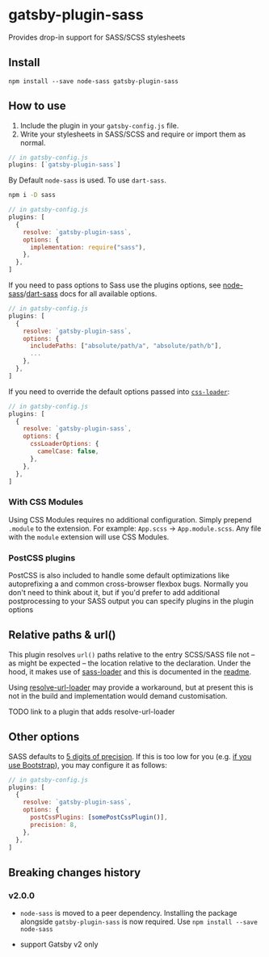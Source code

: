 # gatsby-plugin-sass

Provides drop-in support for SASS/SCSS stylesheets

## Install

`npm install --save node-sass gatsby-plugin-sass`

## How to use

1. Include the plugin in your `gatsby-config.js` file.
2. Write your stylesheets in SASS/SCSS and require or import them as normal.

```javascript
// in gatsby-config.js
plugins: [`gatsby-plugin-sass`]
```

By Default `node-sass` is used. To use `dart-sass`.

```bash
npm i -D sass
```

```javascript
// in gatsby-config.js
plugins: [
  {
    resolve: `gatsby-plugin-sass`,
    options: {
      implementation: require("sass"),
    },
  },
]
```

If you need to pass options to Sass use the plugins options, see [node-sass](https://github.com/sass/node-sass)/[dart-sass](https://github.com/sass/dart-sass) docs
for all available options.

```javascript
// in gatsby-config.js
plugins: [
  {
    resolve: `gatsby-plugin-sass`,
    options: {
      includePaths: ["absolute/path/a", "absolute/path/b"],
      ...
    },
  },
]
```

If you need to override the default options passed into [`css-loader`](https://github.com/webpack-contrib/css-loader):

```javascript
// in gatsby-config.js
plugins: [
  {
    resolve: `gatsby-plugin-sass`,
    options: {
      cssLoaderOptions: {
        camelCase: false,
      },
    },
  },
]
```

### With CSS Modules

Using CSS Modules requires no additional configuration. Simply prepend `.module` to the extension. For example: `App.scss` -> `App.module.scss`.
Any file with the `module` extension will use CSS Modules.

### PostCSS plugins

PostCSS is also included to handle some default optimizations like autoprefixing a
and common cross-browser flexbox bugs. Normally you don't need to think about it, but if
you'd prefer to add additional postprocessing to your SASS output you can specify plugins
in the plugin options

## Relative paths & url()

This plugin resolves `url()` paths relative to the entry SCSS/SASS file not – as might be expected – the location relative to the declaration. Under the hood, it makes use of [sass-loader](https://github.com/webpack-contrib/sass-loader/blob/master/README.md#problems-with-url) and this is documented in the [readme](https://github.com/webpack-contrib/sass-loader/blob/master/README.md#problems-with-url).

Using [resolve-url-loader](https://github.com/bholloway/resolve-url-loader) may provide a workaround, but at present this is not in the build and implementation would demand customisation.

TODO link to a plugin that adds resolve-url-loader

## Other options

SASS defaults to [5 digits of precision](https://github.com/sass/sass/issues/1122). If this is too low for you (e.g. [if you use Bootstrap](https://github.com/twbs/bootstrap-sass/blob/master/README.md#sass-number-precision)), you may configure it as follows:

```javascript
// in gatsby-config.js
plugins: [
  {
    resolve: `gatsby-plugin-sass`,
    options: {
      postCssPlugins: [somePostCssPlugin()],
      precision: 8,
    },
  },
]
```

## Breaking changes history

<!-- Please keep the breaking changes list ordered with the newest change at the top -->

### v2.0.0

- `node-sass` is moved to a peer dependency. Installing the package
  alongside `gatsby-plugin-sass` is now required. Use `npm install --save node-sass`

- support Gatsby v2 only
